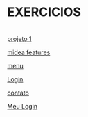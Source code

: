 # EXERCICIOS

<br>
<a href="https://gabrieel-marques-do-nascimento.github.io/EXERCICIOS-html-css/Modulo 4/cap 23/projeto 1/index.html">projeto 1</a>


 
<a href="https://gabrieel-marques-do-nascimento.github.io/EXERCICIOS-html-css/Modulo%204/cap%2025%20telas/midea%20features/mq002.html"  id= " " >midea features</a> 


<a href="https://gabrieel-marques-do-nascimento.github.io/EXERCICIOS-html-css/Modulo%204/cap%2025%20telas/menu/index.html">menu</a>

<a href="https://gabrieel-marques-do-nascimento.github.io/EXERCICIOS-html-css/Modulo%204/cap%2025%20telas/Projetos copiado/login.html">Login</a>




<a href="https://gabrieel-marques-do-nascimento.github.io/EXERCICIOS-html-css/Modulo%201/exec0006/index.html">contato</a>




<a href="https://gabrieel-marques-do-nascimento.github.io/EXERCICIOS-html-css/Modulo 4/cap 25 telas/Projeto_Login/index.html">Meu Login</a>